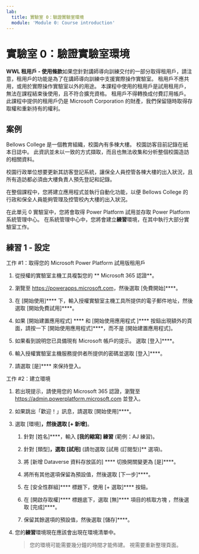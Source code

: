 ```yaml
---
lab:
  title: 實驗室 0：驗證實驗室環境
  module: 'Module 0: Course introduction'
---
```


# 實驗室 0：驗證實驗室環境

**WWL 租用戶 - 使用條款**如果您針對講師導向訓練交付的一部分取得租用戶，請注意，租用戶的功能是為了在講師導向訓練中支援實際操作實驗室。 租用戶不應共用，或用於實際操作實驗室以外的用途。 本課程中使用的租用戶是試用租用戶，無法在課程結束後使用，且不符合擴充資格。 租用戶不得轉換成付費訂用帳戶。 此課程中提供的租用戶仍是 Microsoft Corporation 的財產，我們保留隨時取得存取權和重新持有的權利。 

## 案例

Bellows College 是一個教育組織，校園內有多棟大樓。 校園訪客目前記錄在紙本日誌中。 此資訊並未以一致的方式擷取，而且也無法收集和分析整個校園造訪的相關資料。

校園行政單位想要更新其訪客登記系統，讓保全人員控管各棟大樓的出入狀況，且所有造訪都必須由大樓負責人預先登記和記錄。 

在整個課程中，您將建立應用程式並執行自動化功能，以便 Bellows College 的行政和保全人員能夠管理及控管校內大樓的出入狀況。

在此單元 0 實驗室中，您將會取得 Power Platform 試用並存取 Power Platform 系統管理中心。 在系統管理中心中，您將會建立**練習**環境，在其中執行大部分實驗室工作。


## 練習 1 - 設定

工作 #1：取得您的 Microsoft Power Platform 試用版租用戶

1.  從授權的實驗室主機工具複製您的 ** Microsoft 365 認證**。 

1.  瀏覽至 <https://powerapps.microsoft.com>，然後選取 [免費開始]****。

1.  在 [開始使用]**** 下，輸入授權實驗室主機工具所提供的電子郵件地址，然後選取 [開始免費試用]****。 

1.  如果 [開始建置應用程式] **** 和 [開始使用應用程式 ]**** 按鈕出現額外的頁面，請按一下 [開始使用應用程式]****，而不是 [開始建置應用程式]。

1.  如果看到說明您已具備現有 Microsoft 帳戶的提示。 選取 [登入]****。 

1.  輸入授權實驗室主機服務提供者所提供的密碼並選取 [登入]****。 

1.  請選取 [是]**** 來保持登入。 


工作 #2：建立環境

1.  若出現提示，請使用您的 Microsoft 365 認證，瀏覽至 <https://admin.powerplatform.microsoft.com> 並登入。 

1.  如果跳出「歡迎！」訊息，請選取 [開始使用]****。 

1.  選取 [環境]****，然後選取 [+ 新增]****。

    1. 針對 [姓名]****，輸入 **[我的縮寫] 練習** (範例：AJ 練習)。

    1. 針對 [類型]****，選取 [試用]**** (請勿選取 [試用 (訂閱型)]** 選項)。

    1. 將 [新增 Dataverse 資料存放區的] **** 切換開關變更為 [是]****。 

    1. 將所有其他選項保留為預設值，然後選取 [下一步]****。 

    1. 在 [安全性群組]**** 標題下，使用 [+ 選取]**** 按鈕。

    1. 在 [開啟存取權]**** 標題底下，選取 [無]**** 項目的核取方塊  ，然後選取 [完成]****。

    1. 保留其餘選項的預設值，然後選取 [儲存]****。 

1.  您的**練習**環境現在應該會出現在環境清單中。 

    > 您的環境可能需要幾分鐘的時間才能佈建。 視需要重新整理頁面。

